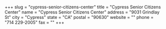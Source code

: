 +++
slug = "cypress-senior-citizens-center"
title = "Cypress Senior Citizens Center"
name = "Cypress Senior Citizens Center"
address = "9031 Grindlay St"
city = "Cypress"
state = "CA"
postal = "90630"
website = ""
phone = "714 229-2005"
fax = ""
+++
